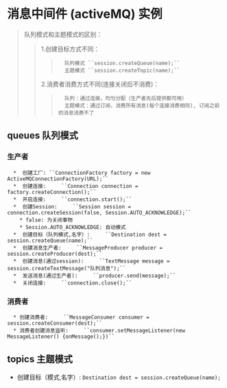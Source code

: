 # 消息中间件 (activeMQ) 实例
> 队列模式和主题模式的区别：
>>  1.创建目标方式不同：
>>>       队列模式 ``session.createQueue(name);``
>>>       主题模式 ``session.createTopic(name);``
>>   2.消费者消费方式不同(连接关闭后不消费)：
>>>       队列：通过连接，均匀分配（生产者先后提供都可用）
>>>       主题模式：通过订阅，消费所有消息(每个连接消费相同), 订阅之前的消息消费不了

## queues 队列模式
### 生产者
      *  创建工厂: ``ConnectionFactory factory = new ActiveMQConnectionFactory(URL);``
      *  创建连接:     ``Connection connection = factory.createConnection();``
      *  开启连接:     ``connection.start();``
      *  创建Session:     ``Session session = connection.createSession(false, Session.AUTO_ACKNOWLEDGE);``
        * false: 为关闭事物
        * Session.AUTO_ACKNOWLEDGE: 自动模式
      *  创建目标（队列模式,名字）:     ``Destination dest = session.createQueue(name);``
      *  创建消息生产者:     ``MessageProducer producer = session.createProducer(dest);``
      *  创建消息(通过session):     ``TextMessage message = session.createTextMessage("队列消息");``
      *  发送消息(通过生产者):     ``producer.send(message);``
      *  关闭连接:     ``connection.close();``

### 消费者
      * 创建消费者:     ``MessageConsumer consumer = session.createConsumer(dest);``
      * 消费者创建消息监听:     ``consumer.setMessageListener(new MessageListener() {onMessage();})``


## topics 主题模式
*  创建目标（模式,名字）:     ``Destination dest = session.createQueue(name);``
